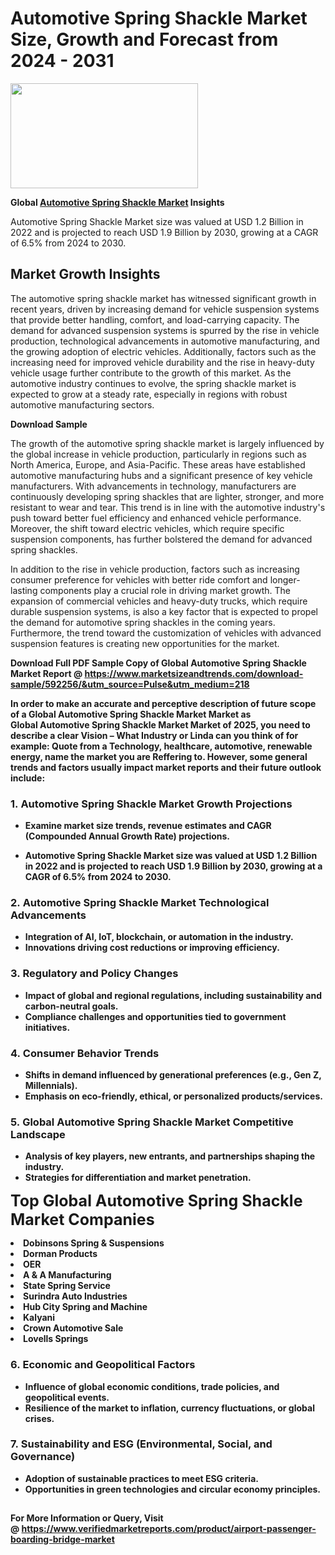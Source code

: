 <H1>Automotive Spring Shackle Market Size, Growth and Forecast from 2024 - 2031</H1><img class="aligncenter size-medium wp-image-584254" src="https://thirdeyenews.in/wp-content/uploads/2024/09/Global-Market-Research-300x168.jpeg" alt="" width="300" height="168" /><p><strong>Global&nbsp;<a href="https://www.marketsizeandtrends.com/download-sample/592256/&amp;utm_source=Pulse&amp;utm_medium=218">Automotive Spring Shackle Market</a> Insights</strong></p><p>Automotive Spring Shackle Market size was valued at USD 1.2 Billion in 2022 and is projected to reach USD 1.9 Billion by 2030, growing at a CAGR of 6.5% from 2024 to 2030.</p><p><h2>Market Growth Insights</h2> <p>The automotive spring shackle market has witnessed significant growth in recent years, driven by increasing demand for vehicle suspension systems that provide better handling, comfort, and load-carrying capacity. The demand for advanced suspension systems is spurred by the rise in vehicle production, technological advancements in automotive manufacturing, and the growing adoption of electric vehicles. Additionally, factors such as the increasing need for improved vehicle durability and the rise in heavy-duty vehicle usage further contribute to the growth of this market. As the automotive industry continues to evolve, the spring shackle market is expected to grow at a steady rate, especially in regions with robust automotive manufacturing sectors.</p> <p><strong>Download Sample</strong></p> <p>The growth of the automotive spring shackle market is largely influenced by the global increase in vehicle production, particularly in regions such as North America, Europe, and Asia-Pacific. These areas have established automotive manufacturing hubs and a significant presence of key vehicle manufacturers. With advancements in technology, manufacturers are continuously developing spring shackles that are lighter, stronger, and more resistant to wear and tear. This trend is in line with the automotive industry's push toward better fuel efficiency and enhanced vehicle performance. Moreover, the shift toward electric vehicles, which require specific suspension components, has further bolstered the demand for advanced spring shackles.</p> <p>In addition to the rise in vehicle production, factors such as increasing consumer preference for vehicles with better ride comfort and longer-lasting components play a crucial role in driving market growth. The expansion of commercial vehicles and heavy-duty trucks, which require durable suspension systems, is also a key factor that is expected to propel the demand for automotive spring shackles in the coming years. Furthermore, the trend toward the customization of vehicles with advanced suspension features is creating new opportunities for the market.</p> <p><strong></p><p><span class=""><strong>Download Full PDF Sample Copy of Global Automotive Spring Shackle Market Report</strong> @ <a href="https://www.marketsizeandtrends.com/download-sample/592256/&amp;utm_source=Pulse&amp;utm_medium=218" target="_blank">https://www.marketsizeandtrends.com/download-sample/592256/&amp;utm_source=Pulse&amp;utm_medium=218</a></span></p><p>In order to make an accurate and perceptive description of future scope of a Global&nbsp;Automotive Spring Shackle Market Market as Global&nbsp;Automotive Spring Shackle Market Market of 2025, you need to describe a clear Vision &ndash; What Industry or Linda can you think of for example: Quote from a Technology, healthcare, automotive, renewable energy, name the market you are Reffering to. However, some general trends and factors usually impact market reports and their future outlook include:</p><h3>1.&nbsp;<strong>Automotive Spring Shackle Market Growth Projections</strong></h3><ul><li>Examine market size trends, revenue estimates and CAGR (Compounded Annual Growth Rate) projections.</li><li><p>Automotive Spring Shackle Market size was valued at USD 1.2 Billion in 2022 and is projected to reach USD 1.9 Billion by 2030, growing at a CAGR of 6.5% from 2024 to 2030.</p></li></ul><h3>2.&nbsp;<strong>Automotive Spring Shackle Market Technological Advancements</strong></h3><ul><li>Integration of AI, IoT, blockchain, or automation in the industry.</li><li>Innovations driving cost reductions or improving efficiency.</li></ul><h3>3.&nbsp;<strong>Regulatory and Policy Changes</strong></h3><ul><li>Impact of global and regional regulations, including sustainability and carbon-neutral goals.</li><li>Compliance challenges and opportunities tied to government initiatives.</li></ul><h3>4.&nbsp;<strong>Consumer Behavior Trends</strong></h3><ul><li>Shifts in demand influenced by generational preferences (e.g., Gen Z, Millennials).</li><li>Emphasis on eco-friendly, ethical, or personalized products/services.</li></ul><h3>5.&nbsp;<strong>Global Automotive Spring Shackle Market Competitive Landscape</strong></h3><ul><li>Analysis of key players, new entrants, and partnerships shaping the industry.</li><li>Strategies for differentiation and market penetration.</li></ul><p data-pm-slice="1 1 []"><span style="color: inherit; font-family: inherit; font-size: 25px;">Top Global Automotive Spring Shackle Market Companies</span></p><div class="" data-test-id=""><p><li>Dobinsons Spring & Suspensions</li><li> Dorman Products</li><li> OER</li><li> A & A Manufacturing</li><li> State Spring Service</li><li> Surindra Auto Industries</li><li> Hub City Spring and Machine</li><li> Kalyani</li><li> Crown Automotive Sale</li><li> Lovells Springs</li></p></div><h3>6.&nbsp;<strong>Economic and Geopolitical Factors</strong></h3><ul><li>Influence of global economic conditions, trade policies, and geopolitical events.</li><li>Resilience of the market to inflation, currency fluctuations, or global crises.</li></ul><h3>7.&nbsp;<strong>Sustainability and ESG (Environmental, Social, and Governance)</strong></h3><ul><li>Adoption of sustainable practices to meet ESG criteria.</li><li>Opportunities in green technologies and circular economy principles.</li></ul><h2><strong style="font-size: 14px;">For More Information or Query, Visit @&nbsp;</strong><a style="background-color: #ffffff; font-size: 14px;" href="https://www.marketsizeandtrends.com/report/automotive-spring-shackle-market/" target="_blank">https://www.verifiedmarketreports.com/product/airport-passenger-boarding-bridge-market</a></h2>
